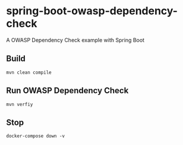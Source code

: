# spring-boot-owasp-dependency-check

A OWASP Dependency Check example with Spring Boot

## Build
    
    mvn clean compile

## Run OWASP Dependency Check

    mvn verfiy

## Stop

    docker-compose down -v
